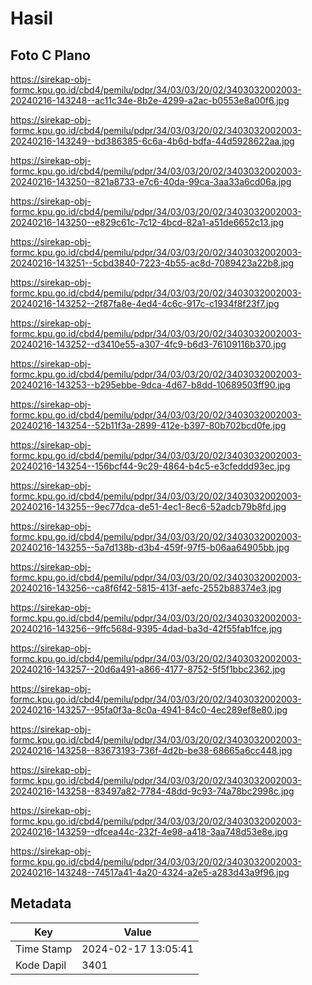 # Hasil

## Foto C Plano

https://sirekap-obj-formc.kpu.go.id/cbd4/pemilu/pdpr/34/03/03/20/02/3403032002003-20240216-143248--ac11c34e-8b2e-4299-a2ac-b0553e8a00f6.jpg

https://sirekap-obj-formc.kpu.go.id/cbd4/pemilu/pdpr/34/03/03/20/02/3403032002003-20240216-143249--bd386385-6c6a-4b6d-bdfa-44d5928622aa.jpg

https://sirekap-obj-formc.kpu.go.id/cbd4/pemilu/pdpr/34/03/03/20/02/3403032002003-20240216-143250--821a8733-e7c6-40da-99ca-3aa33a6cd06a.jpg

https://sirekap-obj-formc.kpu.go.id/cbd4/pemilu/pdpr/34/03/03/20/02/3403032002003-20240216-143250--e829c61c-7c12-4bcd-82a1-a51de6652c13.jpg

https://sirekap-obj-formc.kpu.go.id/cbd4/pemilu/pdpr/34/03/03/20/02/3403032002003-20240216-143251--5cbd3840-7223-4b55-ac8d-7089423a22b8.jpg

https://sirekap-obj-formc.kpu.go.id/cbd4/pemilu/pdpr/34/03/03/20/02/3403032002003-20240216-143252--2f87fa8e-4ed4-4c6c-917c-c1934f8f23f7.jpg

https://sirekap-obj-formc.kpu.go.id/cbd4/pemilu/pdpr/34/03/03/20/02/3403032002003-20240216-143252--d3410e55-a307-4fc9-b6d3-76109116b370.jpg

https://sirekap-obj-formc.kpu.go.id/cbd4/pemilu/pdpr/34/03/03/20/02/3403032002003-20240216-143253--b295ebbe-9dca-4d67-b8dd-10689503ff90.jpg

https://sirekap-obj-formc.kpu.go.id/cbd4/pemilu/pdpr/34/03/03/20/02/3403032002003-20240216-143254--52b11f3a-2899-412e-b397-80b702bcd0fe.jpg

https://sirekap-obj-formc.kpu.go.id/cbd4/pemilu/pdpr/34/03/03/20/02/3403032002003-20240216-143254--156bcf44-9c29-4864-b4c5-e3cfeddd93ec.jpg

https://sirekap-obj-formc.kpu.go.id/cbd4/pemilu/pdpr/34/03/03/20/02/3403032002003-20240216-143255--9ec77dca-de51-4ec1-8ec6-52adcb79b8fd.jpg

https://sirekap-obj-formc.kpu.go.id/cbd4/pemilu/pdpr/34/03/03/20/02/3403032002003-20240216-143255--5a7d138b-d3b4-459f-97f5-b06aa64905bb.jpg

https://sirekap-obj-formc.kpu.go.id/cbd4/pemilu/pdpr/34/03/03/20/02/3403032002003-20240216-143256--ca8f6f42-5815-413f-aefc-2552b88374e3.jpg

https://sirekap-obj-formc.kpu.go.id/cbd4/pemilu/pdpr/34/03/03/20/02/3403032002003-20240216-143256--9ffc568d-9395-4dad-ba3d-42f55fab1fce.jpg

https://sirekap-obj-formc.kpu.go.id/cbd4/pemilu/pdpr/34/03/03/20/02/3403032002003-20240216-143257--20d6a491-a866-4177-8752-5f5f1bbc2362.jpg

https://sirekap-obj-formc.kpu.go.id/cbd4/pemilu/pdpr/34/03/03/20/02/3403032002003-20240216-143257--95fa0f3a-8c0a-4941-84c0-4ec289ef8e80.jpg

https://sirekap-obj-formc.kpu.go.id/cbd4/pemilu/pdpr/34/03/03/20/02/3403032002003-20240216-143258--83673193-736f-4d2b-be38-68665a6cc448.jpg

https://sirekap-obj-formc.kpu.go.id/cbd4/pemilu/pdpr/34/03/03/20/02/3403032002003-20240216-143258--83497a82-7784-48dd-9c93-74a78bc2998c.jpg

https://sirekap-obj-formc.kpu.go.id/cbd4/pemilu/pdpr/34/03/03/20/02/3403032002003-20240216-143259--dfcea44c-232f-4e98-a418-3aa748d53e8e.jpg

https://sirekap-obj-formc.kpu.go.id/cbd4/pemilu/pdpr/34/03/03/20/02/3403032002003-20240216-143248--74517a41-4a20-4324-a2e5-a283d43a9f96.jpg


## Metadata

| Key        | Value               |
| ---------- | ------------------- |
| Time Stamp | 2024-02-17 13:05:41 |
| Kode Dapil | 3401                |



